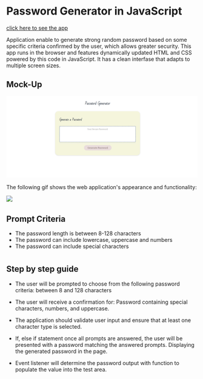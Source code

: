 # Password Generator in JavaScript
 

 [click here to see the app](file:///C:/Users/brand/Documents/bootcamp/playground_repo/Javascript/02-Challenge/Develop/index.html)


Application enable to generate strong random password based on some specific criteria confirmed by the user, which allows greater security. This app runs in the browser and features dynamically updated HTML and CSS powered by this code in JavaScript. It has a clean interfase that adapts to multiple screen sizes.

## Mock-Up

![](Images/Password%20generator.png)

The following gif shows the web application's appearance and functionality:

![](Images/Password%20generator.gif)


## Prompt Criteria 

* The password length is between 8-128 characters
* The password can include lowercase, uppercase and numbers
* The password can include special characters  

#

## Step by step guide

* The user will be prompted to choose from the following password criteria: between 8 and 128 characters

* The user will receive a confirmation for: Password containing special characters, numbers, and uppercase.

* The application should validate user input and ensure that at least one character type is selected.

* If, else if statement once all prompts are answered, the user will be presented with a password matching the answered prompts. Displaying the generated password in the page. 

* Event listener will determine the password output with function to populate the value into the test area.

#
